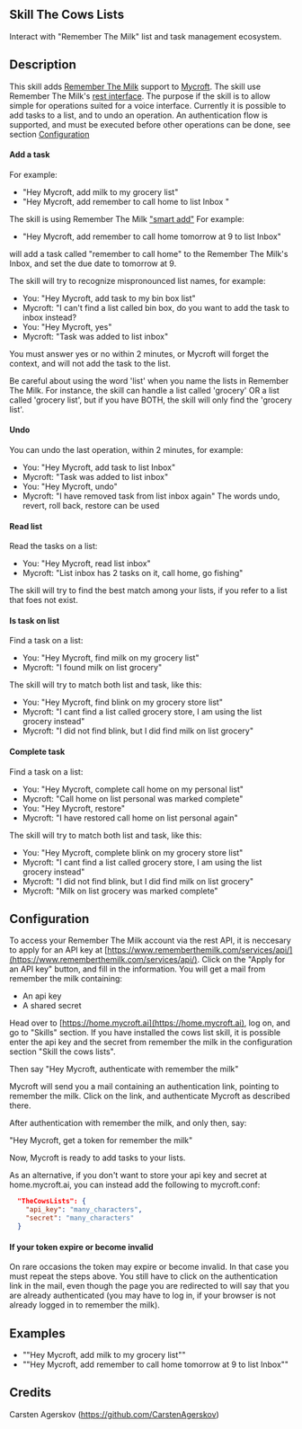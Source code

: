 ## Skill The Cows Lists
Interact with "Remember The Milk" list and task management ecosystem.

## Description
This skill adds [Remember The Milk](https://www.rememberthemilk.com/) support to [Mycroft](https://mycroft.ai/).
The skill use Remember The Milk's [rest interface](https://www.rememberthemilk.com/services/api/).
The purpose if the skill is to allow simple for operations suited for a voice interface. Currently it is possible to add tasks to a list, and to undo an operation. An authentication flow is supported, and must be executed before other operations can be done, see section [Configuration](##Configuration)

#### Add a task
For example:
* "Hey Mycroft, add milk to my grocery list"
* "Hey Mycroft, add remember to call home to list Inbox "

The skill is using Remember The Milk ["smart add"](https://www.rememberthemilk.com/help/?ctx=basics.smartadd.whatis.) For example:

* "Hey Mycroft, add remember to call home tomorrow at 9 to list Inbox"

will add a task called "remember to call home" to the Remember The Milk's Inbox, and set the due date to tomorrow at 9.

The skill will try to recognize mispronounced list names, for example:
* You: "Hey Mycroft, add task to my bin box list"
* Mycroft: "I can't find a list called bin box, do you want to add the task to inbox instead?
* You: "Hey Mycroft, yes"
* Mycroft: "Task was added to list inbox"

You must answer yes or no within 2 minutes, or Mycroft will forget  the context, and will not add the task to the list.

Be careful about using the word 'list' when you name the lists in Remember The Milk. For instance, the skill can handle a list called 'grocery' OR a list called 'grocery list', but if you have BOTH, the skill will only find the 'grocery list'.

#### Undo
You can undo the last operation, within 2 minutes, for example:
* You: "Hey Mycroft, add task to list Inbox"
* Mycroft: "Task was added to list inbox"
* You: "Hey Mycroft, undo"
* Mycroft: "I have removed task from list inbox again"
The words undo, revert, roll back, restore can be used
 
#### Read list
Read the tasks on a list:
* You: "Hey Mycroft, read list inbox"
* Mycroft: "List inbox has 2 tasks on it, call home, go fishing"

The skill will try to find the best match among your lists, if you refer to a list that foes not exist.

#### Is task on list
Find a task on a list:
* You: "Hey Mycroft, find milk on my grocery list"
* Mycroft: "I found milk on list grocery"

The skill will try to match both list and task, like this:
* You: "Hey Mycroft, find blink on my grocery store list"
* Mycroft: "I cant find a list called grocery store, I am using the list grocery instead"
* Mycroft: "I did not find blink, but I did find milk on list grocery"

#### Complete task
Find a task on a list:
* You: "Hey Mycroft, complete call home on my personal list"
* Mycroft: "Call home on list personal was marked complete"
* You: "Hey Mycroft, restore"
* Mycroft: "I have restored call home on list personal again"

The skill will try to match both list and task, like this:
* You: "Hey Mycroft, complete blink on my grocery store list"
* Mycroft: "I cant find a list called grocery store, I am using the list grocery instead"
* Mycroft: "I did not find blink, but I did find milk on list grocery"
* Mycroft: "Milk on list grocery was marked complete"


## Configuration
To access your Remember The Milk account via the rest API, it is neccesary to apply for an API key at
[https://www.rememberthemilk.com/services/api/](https://www.rememberthemilk.com/services/api/). Click on the "Apply for an API key" button, and fill in the information. You will get a mail from remember the milk containing:
* An api key
* A shared secret

Head over to [https://home.mycroft.ai](https://home.mycroft.ai), log on, and go to "Skills" section. If you have installed
the cows list skill, it is possible enter the api key and the secret from remember the milk in the configuration section "Skill the cows lists".

Then say "Hey Mycroft, authenticate with remember the milk"

Mycroft will send you a mail containing an authentication link, pointing to remember the milk. Click on the link, and
authenticate Mycroft as described there.

After authentication with remember the milk, and only then, say:

"Hey Mycroft, get a token for remember the milk"

Now, Mycroft is ready to add tasks to your lists.

As an alternative, if you don't want to store your api key and secret at home.mycroft.ai, you can instead add the following
to mycroft.conf:

```json
  "TheCowsLists": {
    "api_key": "many_characters",
    "secret": "many_characters"
  }  
```

#### If your token expire or become invalid
On rare occasions the token may expire or become invalid. In that case you must repeat the steps above.
You still have to click on the authentication link in the mail, even though the page you are redirected to will say
that you are already authenticated (you may have to log in, if your browser is not already logged in to remember
the milk).

## Examples
* ""Hey Mycroft, add milk to my grocery list""
* ""Hey Mycroft, add remember to call home tomorrow at 9 to list Inbox""

## Credits
Carsten Agerskov (https://github.com/CarstenAgerskov)
